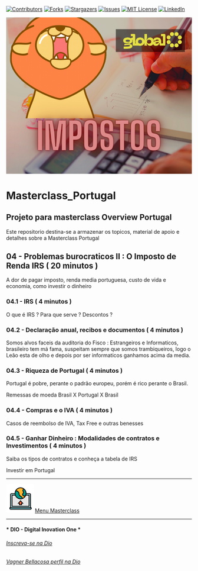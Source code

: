 <!-- PROJECT SHIELDS -->

[![Contributors][contributors-shield]][contributors-url]
[![Forks][forks-shield]][forks-url]
[![Stargazers][stars-shield]][stars-url]
[![Issues][issues-shield]][issues-url]
[![MIT License][license-shield]][license-url]
[![LinkedIn][linkedin-shield]][linkedin-url]

<!-- PROJECT LOGO -->
![A dor do imposto de renda](Images/Leao.png "Impostos e o Leão")

# Masterclass_Portugal

## Projeto para masterclass Overview Portugal

Este repositorio destina-se a armazenar os topicos, material de apoio e detalhes sobre a Masterclass Portugal

## 04 - Problemas burocraticos II : O Imposto de Renda IRS ( 20 minutos )

A dor de pagar imposto, renda media portuguesa, custo de vida e economia, como investir o dinheiro

### 04.1 - IRS ( 4 minutos )

O que é IRS ? Para que serve ? Descontos ?

### 04.2 - Declaração anual, recibos e documentos ( 4 minutos )

Somos alvos faceis da auditoria do Fisco : Estrangeiros e Informaticos, brasileiro tem má fama, suspeitam sempre que somos trambiqueiros, logo o Leão esta de olho e depois por ser informaticos ganhamos acima da media.

### 04.3 - Riqueza de Portugal ( 4 minutos )

Portugal é pobre, perante o padrão europeu, porém é rico perante o Brasil. 

Remessas de moeda Brasil X Portugal X Brasil

### 04.4 - Compras e o IVA ( 4 minutos )

Casos de reembolso de IVA, Tax Free e outras benesses

### 04.5 - Ganhar Dinheiro :  Modalidades de contratos e Investimentos ( 4 minutos )

Saiba os tipos de contratos e conheça a tabela de IRS 

Investir em Portugal

---

![Menu Masterclass](Images/Menu.png "Menu Masterclass") [Menu Masterclass](00_Masterclass.MD)


---

#### * DIO - Digital Inovation One *
######  [Inscreva-se na Dio](https://web.dio.me/sign-up?ref=R5J3ZLTIFS)  

######  [Vagner Bellacosa perfil na Dio](https://web.dio.me/users/vagnerbellacosa?tab=achievements)  

<!-- MARKDOWN LINKS & IMAGES -->
<!-- https://www.markdownguide.org/basic-syntax/#reference-style-links -->
[contributors-shield]: https://img.shields.io/github/contributors/VagnerBellacosa/Masterclass_Portugal.svg?style=for-the-badge
[contributors-url]: https://github.com/VagnerBellacosa/Masterclass_Portugal/graphs/contributors
[forks-shield]: https://img.shields.io/github/forks/VagnerBellacosa/Masterclass_Portugal.svg?style=for-the-badge
[forks-url]: https://github.com/VagnerBellacosa/Masterclass_Portugal/network/members
[stars-shield]: https://img.shields.io/github/stars/VagnerBellacosa/Masterclass_Portugal.svg?style=for-the-badge
[stars-url]: https://github.com/VagnerBellacosa/Masterclass_Portugal/stargazers
[issues-shield]: https://img.shields.io/github/issues/VagnerBellacosa/Masterclass_Portugal.svg?style=for-the-badge
[issues-url]: https://github.com/VagnerBellacosa/Masterclass_Portugal/issues
[license-shield]: https://img.shields.io/github/license/VagnerBellacosa/Masterclass_Portugal.svg?style=for-the-badge
[license-url]: https://github.com/VagnerBellacosa/Masterclass_Portugal/blob/master/LICENSE.txt
[linkedin-shield]: https://img.shields.io/badge/-LinkedIn-black.svg?style=for-the-badge&logo=linkedin&colorB=555
[linkedin-url]: https://www.linkedin.com/in/VagnerBellacosa/
[product-screenshot]: Images/Leao.png
